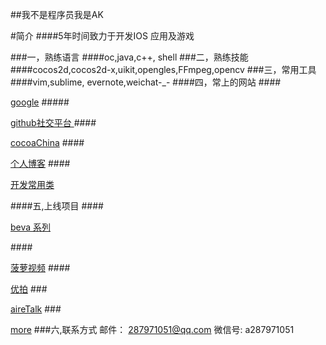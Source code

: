 ##我不是程序员我是AK

#简介
####5年时间致力于开发IOS 应用及游戏

###一，熟练语言
####oc,java,c++, shell
###二，熟练技能
####cocos2d,cocos2d-x,uikit,opengles,FFmpeg,opencv
###三，常用工具
####vim,sublime, evernote,weichat-_-
####四，常上的网站
####<p><a href="http://www.google.com">google</a>
#####<p><a href="http://www.github.com">github社交平台 </a>
####<p><a href="http://www.cocoachina.com">cocoaChina</a>
####<p><a href="http://blog.csdn.net/beijingak">个人博客</a> 
####<p><a href="https://git.oschina.net/wangcheng/NXlibBox.git ">开发常用类</a> 

####五,上线项目
####<p><a href="https://itunes.apple.com/cn/app/bei-wa-ting-ting-beva.fm/id482536668?l=en&mt=8">beva 系列</a> 

####<p><a href="https://itunes.apple.com/cn/app/bo-luo-shi-pin-geng-xin-zui/id980152169?l=en&mt=8">菠萝视频</a> 
####<p><a href="https://itunes.apple.com/cn/app/you-pai-shi-pin-mei-yan-tie/id920301627?l=en&mt=8">优拍</a> 
###<p><a href="https://itunes.apple.com/cn/app/airetalk/id495640197?l=en&mt=8">aireTalk</a> 
###<p><a href="https://itunes.apple.com">more</a> 
###六,联系方式
邮件： 287971051@qq.com 
微信号: a287971051















